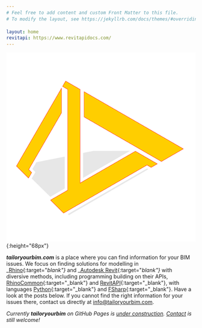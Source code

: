 ```yaml
---
# Feel free to add content and custom Front Matter to this file.
# To modify the layout, see https://jekyllrb.com/docs/themes/#overriding-theme-defaults

layout: home
revitapi: https://www.revitapidocs.com/
---
```

![Image](./assets/img/logotyb.png){:height="68px"}  

_**tailoryourbim.com**_ is a place where you can find information for your BIM issues. We focus on finding solutions for modelling in _[Rhino](http://rhino3d.com){:target="_blank"}_ and _[Autodesk Revit](https://www.autodesk.com/products/revit/overview){:target="_blank"}_ with diversive methods, including programming building on their APIs, [RhinoCommon](https://developer.rhino3d.com/api/RhinoCommon/html/R_Project_RhinoCommon.htm){:target="_blank"} and [RevitAPI](https://www.revitapidocs.com/){:target="_blank"}, with languages [Python](https://www.python.org/){:target="_blank"} and [FSharp](https://fsharp.org/){:target="_blank"}. Have a look at the posts below. If you cannot find the right information for your issues there, contact us directly at [info@tailoryourbim.com](mailto:info@tailoryourbim.com).  

<!-- Dig in and have fun! -->
_Currently **tailoryourbim** on GitHub Pages is <u>under construction</u>. [Contact](contact) is still welcome!_